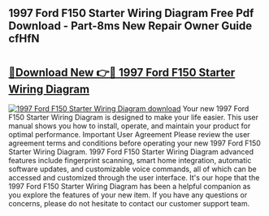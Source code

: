 ## 1997 Ford F150 Starter Wiring Diagram Free Pdf Download - Part-8ms New Repair Owner Guide cfHfN

# <h2><a href="http://dfur9fb.blite.top/?on=1997+Ford+F150+Starter+Wiring+Diagram">🔗Download New 👉🔴 1997 Ford F150 Starter Wiring Diagram</a></h2>

[![1997 Ford F150 Starter Wiring Diagram download](https://i.imgur.com/lujVjoI.png)](http://dfur9fb.blite.top/?on=1997+Ford+F150+Starter+Wiring+Diagram)
Your new 1997 Ford F150 Starter Wiring Diagram is designed to make your life easier. This user manual shows you how to install, operate, and maintain your product for optimal performance. Important User Agreement Please review the user agreement terms and conditions before operating your new 1997 Ford F150 Starter Wiring Diagram. 1997 Ford F150 Starter Wiring Diagram advanced features include fingerprint scanning, smart home integration, automatic software updates, and customizable voice commands, all of which can be accessed and customized through the user interface. It's our hope that the 1997 Ford F150 Starter Wiring Diagram has been a helpful companion as you explore the features of your new item. If you have any questions or concerns, please do not hesitate to contact our customer support team.
